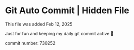 # Git Auto Commit | Hidden File

This file was added Feb 12, 2025

Just for fun and keeping my daily git commit active 🤪

commit number: 730252
